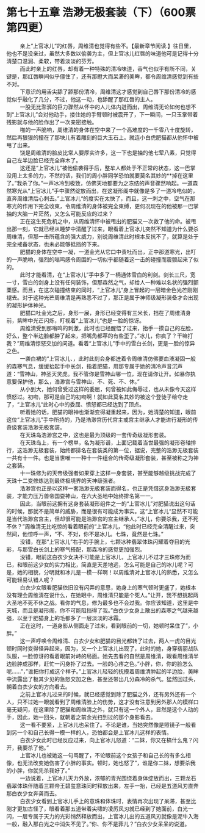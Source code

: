 <h1>第七十五章 浩渺无极套装（下）（600票第四更）</h1>
<div id="content">&nbsp&nbsp&nbsp&nbsp&nbsp&nbsp&nbsp&nbsp
 亲上“上官冰儿“的红唇，周维清也觉得有些不。【最新章节阅读.】往日里，他也不是没亲过，虽然大多数以偷袭为主，但上官冰儿红唇的味道他可是记得十分清楚口温润、柔软，带着淡淡的芬芳。
 <br/>&nbsp&nbsp&nbsp&nbsp&nbsp&nbsp&nbsp&nbsp
 而此时亲上的红唇，却有着一种特殊的清冷味道，香气也似乎有所不同，关键是，那红唇瞬间似乎僵住了，还有那瞪大而呆滞的美眸，都令周维清感觉到有些不对。
 <br/>&nbsp&nbsp&nbsp&nbsp&nbsp&nbsp&nbsp&nbsp
 下意识的用舌尖舔了舔那份清冷，周维清这才感觉到自己唇下那份清冷的感觉似乎融化了几分，不过，他这一动，也舔醒了那红唇的主人。
 <br/>&nbsp&nbsp&nbsp&nbsp&nbsp&nbsp&nbsp&nbsp
 一股无比澎湃的巨力骤然从怀中的人儿体内迸而出，周维清无论如何也想不到“上官冰儿”会对他动手，搂住她的手臂顿时被震开了，下一瞬间，一只玉掌带着残影就与他的脸作出了一次亲密接触。
 <br/>&nbsp&nbsp&nbsp&nbsp&nbsp&nbsp&nbsp&nbsp
 啪的一声脆响，周维清的身体在空中来了一个高难度的一千零八十度旋转，然后再狠狠的撞在了那块儿有着雕刻的巨大玉石上。就连小白虎肥猫都从他怀中被甩了出来。
 <br/>&nbsp&nbsp&nbsp&nbsp&nbsp&nbsp&nbsp&nbsp
 饶是周维清的脸皮比常人要厚实许多，这一下也是抽的他七荤八素，只觉得自己左半边脸已经完全麻木了。
 <br/>&nbsp&nbsp&nbsp&nbsp&nbsp&nbsp&nbsp&nbsp
 这还是“上官冰儿“被他偷袭得手后，整牟人都处于不正常的状态，这一巴掌没用上太多的力，不然的话，我们的周小胖同学恐怕就要莫名其妙的**掉在这里了。”我杀了你。”一声冰冷到极致，仿佛天地都要为之冻结的声音骤然响起。一道森然寒光从“上官冰儿“手中骤然绽放而出，在这凝形阁中就像是多了一道冷电似的，直奔周维清后心刺去。”上官冰儿“的度实在太快了，而且，这一刺之中，空气在那寒光的作用下完全收束，令周维清的身体被完全束缚，更何况现在的他被那一巴掌抽的大脑一片茫然，又怎么可能反应的过来？
 <br/>&nbsp&nbsp&nbsp&nbsp&nbsp&nbsp&nbsp&nbsp
 正在这生死危机之中，从周维清怀中被甩出的肥猫又一次救了他的命。被甩出那一刻，它就已经从睡梦中清醒了过来，眼看着上官冰儿突然不知道为什么要杀周维清，但那一击所蕴含的强大威力，别说周维清此时根本反抗不了，就算是处于完全戒备状态，也未必能够抵挡的下来。
 <br/>&nbsp&nbsp&nbsp&nbsp&nbsp&nbsp&nbsp&nbsp
 肥猫的身体在空中一凝，一道金光从它口中责吐而出，正中那道寒光，出叮的一声脆响，强烈的嗡鸣感令周围的一切似乎都随着这一击的碰撞而震颤起来了似的。
 <br/>&nbsp&nbsp&nbsp&nbsp&nbsp&nbsp&nbsp&nbsp
 此时才能看清，在“上官冰儿”手中多了一柄通体雪白的利剑。剑长三尺，宽一寸，雪白的剑身上没有任何装饰，但那森然之气，却给人一种难以名状的强烈颤栗感。而且，在这次碰撞结束的同时，“上官冰儿“身上冒起的一层暗金色光芒刚刚褪去。对于这种光芒周维清是再熟悉不过了，那正是属于神师级凝形装备才会出现的凝形护体神光。
 <br/>&nbsp&nbsp&nbsp&nbsp&nbsp&nbsp&nbsp&nbsp
 肥猫口吐金光之后，身形一展，身形已经变得有三米长，挡在了周维清身前，紫眸中光芒闪烁，盯视着“上官冰儿“也是一脸的惊讶。
 <br/>&nbsp&nbsp&nbsp&nbsp&nbsp&nbsp&nbsp&nbsp
 周维清受到那嗡鸣的刺激，此时也已经醒悟了过来，抬手一摸自己的左脸，好么，整个半边脸都肿了起来，把嘴角都苹的有些歪了。”冰儿，你疯了？干嘛打我？”周维清惊怒交加的问道。看着“上官冰儿”手中的雪白长剑，更是一脸的惊异之色。
 <br/>&nbsp&nbsp&nbsp&nbsp&nbsp&nbsp&nbsp&nbsp
 一袭白裙的“上官冰儿、，此时此刻会身都迸着令周维清仿佛要血液凝固一般的森寒气息，缓缓抬起手中长剑，指着肥猫，用那专属于她的清冷声音沉声道：“雪神山，神圣天灵虎。我不管你是雪神山哪一位，现在请你让开。如暴你执意要保护他，那么，浩渺宫与雪神山，不、死、不、休。”
 <br/>&nbsp&nbsp&nbsp&nbsp&nbsp&nbsp&nbsp&nbsp
 从小到大，她何曾受过这样的委屈，何曾被如此侮辱过，也从未像今天这样愤怒过。初吻，那可是自己的初吻啊！就如此莫名其妙的被这个登徒子给夺走了，“上官冰儿“此时心中的委屈、愤怒都已经达到了顶点。
 <br/>&nbsp&nbsp&nbsp&nbsp&nbsp&nbsp&nbsp&nbsp
 听着她的话，肥猫的眼神也渐渐变得凝重起来，因为，她清楚的知道，眼前这位“上官冰儿”手中所持的，乃是浩渺宫历代宫主或宫主继承人才能进行凝形的传奇级套装浩渺无极套装。
 <br/>&nbsp&nbsp&nbsp&nbsp&nbsp&nbsp&nbsp&nbsp
 在天珠岛浩渺宫之中，这也是最为顶级的一套传奇级凝形套装。
 <br/>&nbsp&nbsp&nbsp&nbsp&nbsp&nbsp&nbsp&nbsp
 在天珠岛上，有一个榜单，名为凝形谱，上面记载着当世最强的凝形卷轴排行，这浩渺无极套装，始终都排名在套装类的第一位，据说，完整的浩渺无极套装一共有十一件。也是当世唯一一种十一件组合的传奇级凝形套装，甚至被称之为神之套装。
 <br/>&nbsp&nbsp&nbsp&nbsp&nbsp&nbsp&nbsp&nbsp
 十一珠修为的天帝级强者如果穿上这样一身套装，甚至能够越级挑战完成了天珠十二变修炼达到最终极境界的天神级强者。
 <br/>&nbsp&nbsp&nbsp&nbsp&nbsp&nbsp&nbsp&nbsp
 浩渺宫也正是以这样一套浩渺无极套装而得名，也正是凭借这身浩渺无极套装，才能力压万兽帝国耍神山，在六大圣地中始终排名第一一。
 <br/>&nbsp&nbsp&nbsp&nbsp&nbsp&nbsp&nbsp&nbsp
 因此，当眼前这拥有这身套装凝形组件之一的“上官冰儿”对肥猫说出这句话的时候，那就不是简单的威胁，而是很有可能成为事实。这“上官冰儿“显然不可能是当代浩渺宫宫主，但却很可能是浩渺宫的宫主继承人。”冰儿，你要杀我，还不死不休？”周维清无比吃惊的看着眼前的“上官冰儿，“他此时已经完全清醒过来，突然间，他惊呼一声，“不、不对，你不是冰儿。七珠，竟然是七珠。”
 <br/>&nbsp&nbsp&nbsp&nbsp&nbsp&nbsp&nbsp&nbsp
 没错，在那“上官冰儿”右手的手腕上，七颗冰种翡翠体珠闪耀着夺目的光彩，与那雪白长剑上的寒气搭配，那森冷的感觉更加强烈。
 <br/>&nbsp&nbsp&nbsp&nbsp&nbsp&nbsp&nbsp&nbsp
 没错，眼前这白衣少女决不可能是上官冰儿，上官冰儿不过才三珠修为而已，和眼前这少女的实力相比，简直是天差地远，怎么可能是自己的冰儿呢？可是，她的相貌，分明就和冰儿是一模一样啊！以周维清对上官冰儿的熟悉，又怎么可能轻易认错人呢？
 <br/>&nbsp&nbsp&nbsp&nbsp&nbsp&nbsp&nbsp&nbsp
 白衣少女眼看肥猫依旧没有闪弄的意思，她身上的寒气顿时更盛了，她根本没有理会周维清在说什么，在她眼中，周维清只能是个死人。”让开，我不想挑起两大圣地不死不休之战。看你的气息，修为最多也不会过我。你应该知道，这里是中天城，而且是凝形阁，你不可能阻挡得了我。”白衣少女身上散出的森寒之气越来越强，以至于肥猫身上的毛都多了一层淡淡的冰霜。
 <br/>&nbsp&nbsp&nbsp&nbsp&nbsp&nbsp&nbsp&nbsp
 正在这时，一道身影从侧面走了过来，看到眼前的一切，她顿时呆住了”，小胖。”
 <br/>&nbsp&nbsp&nbsp&nbsp&nbsp&nbsp&nbsp&nbsp
 这一声呼唤令周维清、白衣少女和肥猫的目光都转了过去，两人一虎的目光顿时同时变得怪异起来，因为，又一个上官冰儿出现了，此时的她，身穿翡丽战队队服，一脸惊讶的看着眼前对峙的局面。她先去看的自然是周维清，眼看周维清半边脸肿成那样，赶忙一闪身扑了过去。一脸的心疼之色。”小胖，你，你的脸怎么呢……”，”谁把你打成这个样子。”上官冰儿轻轻的抚摸着周维清肿起的半边脸，美眸中流露出了极其少见的急怒交加之色，甚至还带出几分森冷的杀气。猛然回过头，朝着白衣少女的方向看去。
 <br/>&nbsp&nbsp&nbsp&nbsp&nbsp&nbsp&nbsp&nbsp
 之前上官冰儿过来的时候，就已经感觉到除了肥猫之外，还有另外还有一个人，只不过她一眼就看到了周维清脸上的伤势，这才没有注意到另外那人的模样口毫无疑问，在这里除了肥猫和周维清之外，就只有这一个外人，显然是这个人动的手，因此，她一回头，就朝着之前余光扫到过的那个身影看去。
 <br/>&nbsp&nbsp&nbsp&nbsp&nbsp&nbsp&nbsp&nbsp
 这一看不要紧，上官冰儿也呆住了。不论是谁，当她突然像是照镜子一般看到另一个和自己长得一模一样的人，恐怕都会是上官冰儿这样的表情。
 <br/>&nbsp&nbsp&nbsp&nbsp&nbsp&nbsp&nbsp&nbsp
 白衣少女此时已经反应过来，向上官冰儿怒道：“二妹，你又在槁什么鬼？闪开，我要杀了他。”
 <br/>&nbsp&nbsp&nbsp&nbsp&nbsp&nbsp&nbsp&nbsp
 上官冰儿也被她这一句骂醒了，不论眼前这个女孩子和自己长的有多么相像，也无法改变她伤害了小胖的事实。顿时，她也怒了”，谁是你二妹，想要杀我的小胖，你就先杀我好了。”
 <br/>&nbsp&nbsp&nbsp&nbsp&nbsp&nbsp&nbsp&nbsp
 一边说着，上官冰儿天力外放，浓郁的青光围绕着身体绽放而出，三颗龙石翡翠体珠伴随着三颗帝王碧玺意珠同时释放出来，左手一抬，已经是五道风刃直奔那白衣少女奔龚而去。
 <br/>&nbsp&nbsp&nbsp&nbsp&nbsp&nbsp&nbsp&nbsp
 白衣少女看到上官冰儿手上的意珠和体珠时，表情再次出现了呆滞，甚至比刚才更加古怪了，眼看着那五道带着尖啸的凌厉风刃就已经到了她面前，白光一闪，一层专属于天力的光彩悄然释放而出，上官冰儿出的五道风刃就像是泥牛入海一般，融入那白光之中消失不见了。”你、你不是菲儿？”白衣少女呆呆的说道。
 <br/>&nbsp&nbsp&nbsp&nbsp&nbsp&nbsp&nbsp&nbsp
 <br/>&nbsp&nbsp&nbsp&nbsp&nbsp&nbsp&nbsp&nbsp
</div>
